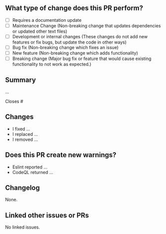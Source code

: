 ## What type of change does this PR perform?

<!-- Add an x in the checkbox to mark it. Remove any non-checked option -->

- [ ] Requires a documentation update
- [ ] Maintenance Change (Non-breaking change that updates dependencies or updated other text files)
- [ ] Development or internal changes (These changes do not add new features or fix bugs, but update the code in other ways)
- [ ] Bug fix (Non-breaking change which fixes an issue)
- [ ] New feature (Non-breaking change which adds functionality)
- [ ] Breaking change (Major bug fix or feature that would cause existing functionality to not work as expected.)

<!-- If you are unsure if your code is a breaking change, read this: https://nordicapis.com/what-are-breaking-changes-and-how-do-you-avoid-them -->

## Summary

<!-- Explain the reason for this pr, changes and solution briefly. -->

... <!-- Summary -->

Closes # <!-- Remove this if this is not a bug fix PR -->

## Changes

<!-- Please explain the changes in this PR and their influence. If this fixes an issue, describe what fixed the issue. -->

- I fixed ...
- I replaced ...
- I removed ...

<!-- Remove example text! -->

## Does this PR create new warnings?

<!-- Add any new warnings or possible issues that could occur with this PR. -->

- Eslint reported ...
- CodeQL returned ...

<!-- Remove example text! -->

## Changelog

<!-- Detailed changelog that may be copied from `CHANGELOG.md` (Only add the items you've added). -->

<!-- ### Added -->
<!-- ### Changed -->
<!-- ### Removed -->

<!-- Default: -->

None.

<!-- Remove any header with no item. -->

## Linked other issues or PRs

<!-- Include other issues and PRs related to this if any exist. -->

<!-- Use this format: - [ ] #ISSUE_OR_PR -->

<!-- Default: -->

No linked issues.

